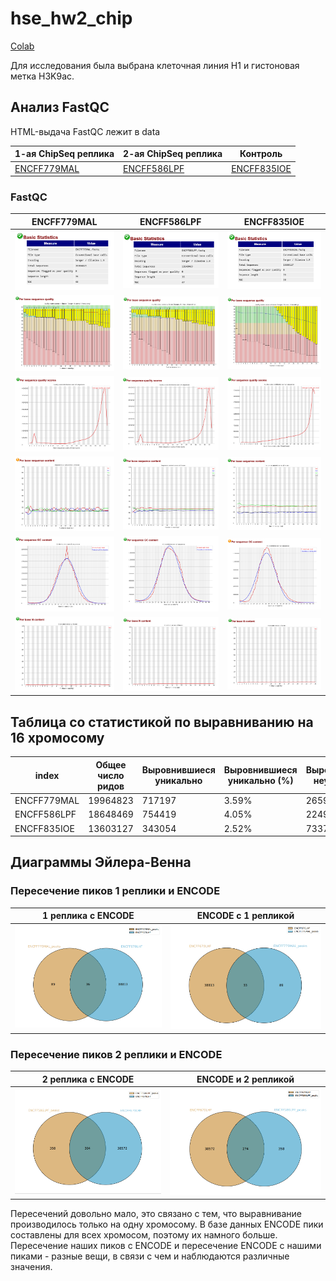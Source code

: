 # hse_hw2_chip

[Colab](https://colab.research.google.com/drive/1yrSIKxwUNcYW2w9UEOMy4U44GVW4w46Z?usp=sharing)

Для исследования была выбрана клеточная линия H1 и гистоновая метка H3K9ac.

## Анализ FastQC

HTML-выдача FastQC лежит в data

1-ая ChipSeq реплика | 2-ая ChipSeq реплика | Контроль
--- | --- | ---
[ENCFF779MAL](data/ENCFF779MAL_fastqc.html) | [ENCFF586LPF](data/ENCFF586LPF_fastqc.html) | [ENCFF835IOE](data/ENCFF835IOE_fastqc.html)

### FastQC

ENCFF779MAL | ENCFF586LPF | ENCFF835IOE
--- | --- | ---
![image](data/ChipSeq_ENCFF779MAL.png) | ![image](data/ChipSeq_ENCFF586LPF.png) | ![image](data/ChipSeq_ENCFF835IOE.png) 
![image](data/Pbsq_ENCFF779MAL.png) | ![image](data/Pbsq_ENCFF586LPF.png) | ![image](data/Pbsq_ENCFF835IOE.png) 
![image](data/Psqs_ENCFF779MAL.png) | ![image](data/Psqs_ENCFF586LPF.png)| ![image](data/Psqs_ENCFF835IOE.png) 
![image](data/Pbsc_ENCFF779MAL.png) | ![image](data/Pbsc_ENCFF586LPF.png) | ![image](data/Pbsc_ENCFF835IOE.png) 
![image](data/PsGCc_ENCFF779MAL.png) | ![image](data/PsGCc_ENCFF586LPF.png) | ![image](data/PsGCc_ENCFF835IOE.png) 
![image](data/PbNc_ENCFF779MAL.png) | ![image](data/PbNc_ENCFF586LPF.png) | ![image](data/PbNc_ENCFF835IOE.png) 


## Таблица со статистикой по выравниванию на 16 хромосому

index | Общее число ридов | Выровнившиеся уникально | Выровнившиеся уникально (%) | Выровнившиеся неуникально | Выровнившиеся неуникально (%) | Не выровнившиеся | Не выровнившиеся (%)
--- | --- | --- | --- | --- | --- | --- | ---
ENCFF779MAL | 19964823 | 717197 | 3.59% | 2659530 | 13.32% | 16588096 | 83.09%
ENCFF586LPF | 18648469 | 754419 | 4.05% | 2249723 | 12.06% | 15644327 | 83.89%
ENCFF835IOE | 13603127 | 343054 | 2.52% | 733708 | 5.39% | 12526365 | 92.08%

## Диаграммы Эйлера-Венна

### Пересечение пиков 1 реплики и ENCODE

1 реплика с ENCODE | ENCODE с 1 репликой
--- | ---
![Intervene_venn_(1) page-0001](data/Intervene_venn_1.png) | ![Intervene_venn (2)_page-0001](data/Intervene_venn_2.png)

### Пересечение пиков 2 реплики и ENCODE


2 реплика с ENCODE | ENCODE и 2 репликой
--- | ---
![Intervene_venn (3)_page-0001](data/Intervene_venn_3.png) | ![Intervene_venn (4)_page-0001](data/Intervene_venn_4.png)


Пересечений довольно мало, это связано с тем, что выравнивание производилось только на одну хромосому. В базе данных ENCODE пики составлены для всех хромосом, поэтому их намного больше. Пересечение наших пиков с ENCODE и пересечение ENCODE с нашими пиками - разные вещи, в связи с чем и наблюдаются различные значения.
